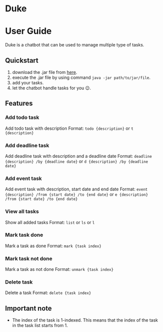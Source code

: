 # Duke

# User Guide
Duke is a chatbot that can be used to manage multiple type of tasks.


## Quickstart
1. download the .jar file from [here](https://github.com/dinde2004/ip/releases/tag/A-Release).
2. execute the .jar file by using command `java -jar path/to/jar/file`.
3. add your tasks.
4. let the chatbot handle tasks for you 😉.

## Features 

### Add todo task
Add todo task with description
Format: `todo {description}` or `t {description}`

### Add deadline task
Add deadline task with description and a deadline date
Format: `deadline {description} /by {deadline date}` or `d {description} /by {deadline date}`

### Add event task
Add event task with description, start date and end date
Format: `event {description} /from {start date} /to {end date}` or `e {description} /from {start date} /to {end date}`

### View all tasks
Show all added tasks
Format: `list` or `ls` or `l`

### Mark task done
Mark a task as done
Format: `mark {task index}`

### Mark task not done
Mark a task as not done
Format: `unmark {task index}`

### Delete task
Delete a task
Format: `delete {task index}`

## Important note
- The index of the task is 1-indexed. This means that the index of the task in the task list starts from 1.
